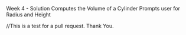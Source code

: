 Week 4 - Solution
Computes the Volume of a Cylinder
Prompts user for Radius and Height

//This is a test for a pull request. Thank You.
